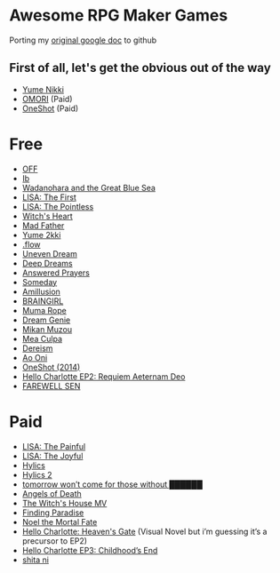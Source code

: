 # Awesome RPG Maker Games
Porting my [original google doc](https://docs.google.com/document/d/10svdJrQ9pdXnYhwRRStjJn7Qn5cocG6ayZt_KXPvuJs/edit?usp=sharing) to github

## First of all, let's get the obvious out of the way
- [Yume Nikki](https://store.steampowered.com/app/650700/Yume_Nikki/)
- [OMORI](https://store.steampowered.com/app/1150690/OMORI/) (Paid)
- [OneShot](https://store.steampowered.com/app/420530/OneShot/) (Paid)

# Free
- [OFF](https://www.mediafire.com/file/sx1kyo89yu0dko1/OFF+English+3.0.zip)
- [Ib](https://vgperson.com/games/ib.htm)
- [Wadanohara and the Great Blue Sea](https://vgperson.com/games/wadanohara.htm)
- [LISA: The First](https://rpgmaker.net/games/4412/)
- [LISA: The Pointless](https://gamejolt.com/games/lisa-the-pointless/221705)
- [Witch's Heart](https://vgperson.com/games/witchheart.htm)
- [Mad Father](https://vgperson.com/games/madfather.htm)
- [Yume 2kki](https://drive.google.com/drive/folders/16nVEcpFXuZB3R3ipqQz8SvYVS6Oncpvs)
- [.flow](https://mega.nz/folder/rVV2ha6Z#ilQnipwufw9-J5AUFm6rTw)
- [Uneven Dream](https://unevendream.itch.io/uneven-dream)
- [Deep Dreams](https://www.dropbox.com/s/utf2k3pz3s9bgzi/Deep%20Dreams%200.05.zip?dl=0)
- [Answered Prayers](https://www.mediafire.com/file/vtxl1e5jm1xl8bx/AnsweredPrayers_v0.03.rar/file)
- [Someday](https://www.mediafire.com/file/o4ewdwd2nnk31vx/Someday_v0.10%252B.rar/file)
- [Amillusion](https://www.mediafire.com/file/wkv3xkiwbp24mu4/Amillusion_0.20_ENG.zip/file)
- [BRAINGIRL](https://www.mediafire.com/file/58tdhg671pltcmf/BRAINGIRL_Test_Build_2.zip/file)
- [Muma Rope](https://drive.google.com/file/d/1d8JUFKRWIvZW3yPzTOk-kAMPwid9qHIv/view)
- [Dream Genie](https://www.mediafire.com/file/n226qqujz9164jw/Dream_Genie_ver._0.7m_English_Translation.zip/file)
- [Mikan Muzou](https://www.mediafire.com/file/ll7d3sckrzrnmnc/muzou_ver0.03_pt.rar/)
- [Mea Culpa](https://straydog.itch.io/mea-culpa)
- [Dereism](https://shirleycrow.itch.io/dereism)
- [Ao Oni](https://mygames888.info/aooni.html)
- [OneShot (2014)](https://rpgmaker.net/games/6560/downloads/)
- [Hello Charlotte EP2: Requiem Aeternam Deo](https://store.steampowered.com/app/557630/Hello_Charlotte_EP2_Requiem_Aeternam_Deo/)
- [FAREWELL SEN](https://store.steampowered.com/app/2025650/FAREWELL_SEN/)

# Paid
- [LISA: The Painful](https://store.steampowered.com/app/335670/LISA_The_Painful/)
- [LISA: The Joyful](https://store.steampowered.com/app/379310/LISA_the_Joyful/)
- [Hylics](https://store.steampowered.com/app/397740/Hylics/)
- [Hylics 2](https://store.steampowered.com/app/1286710/Hylics_2/)
- [tomorrow won’t come for those without ██████](https://store.steampowered.com/app/1334700/tomorrow_wont_come_for_those_without/)
- [Angels of Death](https://store.steampowered.com/app/537110/Angels_of_Death/)
- [The Witch's House MV](https://store.steampowered.com/app/885810/The_Witchs_House_MV/)
- [Finding Paradise](https://store.steampowered.com/app/337340/Finding_Paradise/)
- [Noel the Mortal Fate](https://store.steampowered.com/app/850000/Noel_the_Mortal_Fate_S17/)
- [Hello Charlotte: Heaven's Gate](https://store.steampowered.com/app/952490/Hello_Charlotte_Heavens_Gate/) (Visual Novel but i’m guessing it’s a precursor to EP2)
- [Hello Charlotte EP3: Childhood’s End](https://store.steampowered.com/app/760890/Hello_Charlotte_EP3_Childhoods_End/)
- [shita ni](https://store.steampowered.com/app/2304970/shita_ni/)
